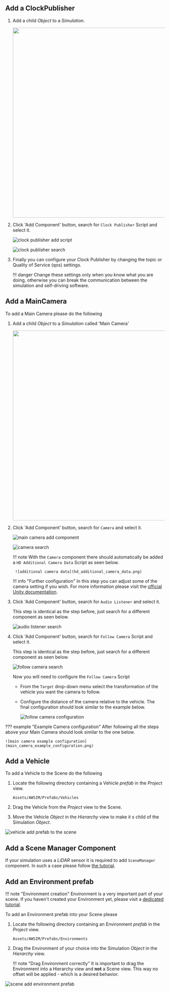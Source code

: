 ## Add a ClockPublisher
1. Add a child *Object* to a *Simulation*.

    <!-- ![clock publisher object](clock_publisher_add_object.gif) -->
    <img src=clock_publisher_add_object.gif width=600px>

1. Click 'Add Component' button, search for `Clock Publisher` Script and select it.

    ![clock publisher add script](clock_publisher_add_component.gif)

    ![clock publisher search](clock_publisher_search.png)

1. Finally you can configure your Clock Publisher by changing the topic or Quality of Service (qos) settings.

    !!! danger
        Change these settings only when you know what you are doing, otherwise you can break the communication between the simulation and self-driving software.

## Add a MainCamera
To add a Main Camera please do the following

1. Add a child *Object* to a *Simulation* called 'Main Camera'

    <!-- ![main camera add component](main_camera_add_component.gif) -->
    <img src=main_camera_add_component.gif width=600px>

1. Click 'Add Component' button, search for `Camera` and select it.

    ![main camera add component](main_camera_add_component2.gif)
    <!-- <img src=main_camera_add_component2.gif width=600px> -->

    ![camera search](camera_search.png)

    !!! note
        With the `Camera` component there should automatically be added a `HD Additional Camera Data` Script as seen below.

        ![additional camera data](hd_additional_camera_data.png)

    !!! info "Further configuration"
        In this step you can adjust some of the camera setting if you wish.
        For more information please visit the [official Unity documentation](https://docs.unity3d.com/Manual/class-Camera.html).

1. Click 'Add Component' button, search for `Audio Listener` and select it.

    This step is identical as the step before, just search for a different component as seen below.

    ![audio listener search](audio_listener_search.png)

1. Click 'Add Component' button, search for `Follow Camera` Script and select it.

    This step is identical as the step before, just search for a different component as seen below.

    ![follow camera search](follow_camera_search.png)

    Now you will need to configure the `Follow Camera` Script

    - From the `Target` drop-down menu select the transformation of the vehicle you want the camera to follow.
    - Configure the distance of the camera relative to the vehicle.
        The final configuration should look similar to the example below.

        ![follow camera configuration](follow_camera_configuration.png)

??? example "Example Camera configuration"
    After following all the steps above your Main Camera should look similar to the one below.

    ![main camera example configuration](main_camera_example_configuration.png)

## Add a Vehicle
To add a Vehicle to the Scene do the following

1. Locate the following directory containing a Vehicle *prefab* in the *Project* view.
    
    ```
    Assets/AWSIM/Prefabs/Vehicles
    ```

1. Drag the Vehicle from the *Project* view to the Scene.

1. Move the Vehicle *Object* in the *Hierarchy* view to make it s child of the Simulation *Object*.

![vehicle add prefab to the scene](vehicle_add_to_scene.gif)

## Add a Scene Manager Component
If your simulation uses a *LiDAR* sensor it is required to add `SceneManager` component.
In such a case please follow [the tutorial](../AddASceneManager/).

## Add an Environment prefab
!!! note "Environment creation"
    Environment is a very important part of your scene.
    If you haven't created your Environment yet, please visit a [dedicated tutorial](../../AddANewEnvironment/AddAnEnvironment/).

To add an Environment prefab into your Scene please

1. Locate the following directory  containing an Environment *prefab* in the *Project* view.

    ```
    Assets/AWSIM/Prefabs/Environments
    ```

2. Drag the Environment of your choice into the Simulation *Object* in the *Hierarchy* view.

    !!! note "Drag Environment correctly"
        It is important to drag the Environment into a Hierarchy view and **not** a Scene view.
        This way no offset will be applied - which is a desired behavior.

![scene add environment prefab](scene_add_environment.gif)

